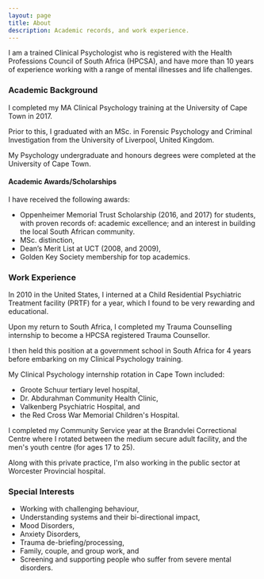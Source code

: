 ```yaml
---
layout: page
title: About
description: Academic records, and work experience.
---
```


I am a trained Clinical Psychologist who is registered with the Health Professions Council of South Africa (HPCSA),
and have more than 10 years of experience working with a range of mental illnesses and life challenges.


### Academic Background

I completed my MA Clinical Psychology training at the University of Cape Town in 2017.

Prior to this, I graduated with an MSc. in Forensic Psychology and Criminal Investigation from the University of
Liverpool, United Kingdom.

My Psychology undergraduate and honours degrees were completed at the University of Cape Town.  


#### Academic Awards/Scholarships

I have received the following awards:

* Oppenheimer Memorial Trust Scholarship (2016, and 2017) for students,
  with proven records of: academic excellence; and an interest in building the local South African community.
* MSc. distinction,
* Dean’s Merit List at UCT (2008, and 2009),
* Golden Key Society membership for top academics.


### Work Experience

In 2010 in the United States, I interned at a Child Residential Psychiatric Treatment facility (PRTF) for a year,
which I found  to be very rewarding and educational.

Upon my return to South Africa, I completed my Trauma Counselling internship
to become a HPCSA registered Trauma Counsellor.

I then held this position at a government school in South Africa for 4 years
before embarking on my Clinical Psychology training.

My Clinical Psychology internship rotation in Cape Town included:
* Groote Schuur tertiary level hospital,
* Dr. Abdurahman Community Health Clinic,
* Valkenberg Psychiatric Hospital, and
* the Red Cross War Memorial Children's Hospital.


I completed my Community Service year at the Brandvlei Correctional Centre where I rotated 
between the medium secure adult facility, and the men's youth centre (for ages 17 to 25). 

Along with this private practice, I'm also working in the public sector at Worcester Provincial hospital.


### Special Interests

* Working with challenging behaviour,
* Understanding systems and their bi-directional impact,
* Mood Disorders,
* Anxiety Disorders,
* Trauma de-briefing/processing,
* Family, couple, and group work, and
* Screening and supporting people who suffer from severe mental disorders.
